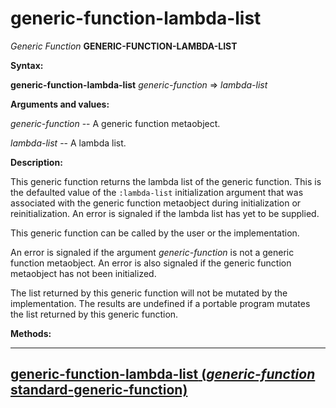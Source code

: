 generic-function-lambda-list
============================

*Generic Function* **GENERIC-FUNCTION-LAMBDA-LIST**

**Syntax:**

**generic-function-lambda-list** *generic-function* => *lambda-list*

**Arguments and values:**

*generic-function* -- A generic function metaobject.

*lambda-list* -- A lambda list.

**Description:**

This generic function returns the lambda list of the generic function. This is the defaulted value of the `:lambda-list` initialization argument that was associated with the generic function metaobject during initialization or reinitialization. An error is signaled if the lambda list has yet to be supplied.

This generic function can be called by the user or the implementation.

An error is signaled if the argument *generic-function* is not a generic function metaobject. An error is also signaled if the generic function metaobject has not been initialized.

The list returned by this generic function will not be mutated by the implementation. The results are undefined if a portable program mutates the list returned by this generic function.

**Methods:**

  ----------------------------------------------------------------------------------------------------------------------------------------------
  [**generic-function-lambda-list** (*generic-function* standard-generic-function)](generic-function-lambda-list-standard-generic-function.md)
  ----------------------------------------------------------------------------------------------------------------------------------------------


